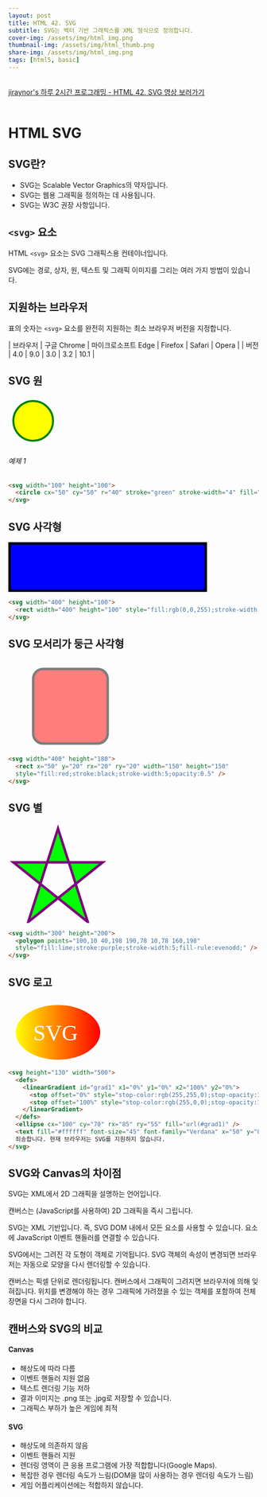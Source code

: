 ```yaml
---
layout: post
title: HTML 42. SVG
subtitle: SVG는 벡터 기반 그래픽스를 XML 형식으로 정의합니다.
cover-img: /assets/img/html_img.png
thumbnail-img: /assets/img/html_thumb.png
share-img: /assets/img/html_img.png
tags: [html5, basic]
---
```


<br>
<a href="https://youtu.be/fNt12IJUXsA" target="_blank">jiraynor's 하루 2시간 프로그래밍 - HTML 42. SVG 영상 보러가기</a>
<br>
<br>

# HTML SVG

## SVG란?

+ SVG는 Scalable Vector Graphics의 약자입니다.
+ SVG는 웹용 그래픽을 정의하는 데 사용됩니다.
+ SVG는 W3C 권장 사항입니다.

## ```<svg>``` 요소

HTML ```<svg>``` 요소는 SVG 그래픽스용 컨테이너입니다.

SVG에는 경로, 상자, 원, 텍스트 및 그래픽 이미지를 그리는 여러 가지 방법이 있습니다.

## 지원하는 브라우저

표의 숫자는 ```<svg>``` 요소를 완전히 지원하는 최소 브라우저 버전을 지정합니다.

| 브라우저 | 구글 Chrome | 마이크로소프트 Edge | Firefox | Safari | Opera |
| 버전 | 4.0 | 9.0 | 3.0 | 3.2 | 10.1 |

## SVG 원

<svg width="100" height="100">
  <circle cx="50" cy="50" r="40" stroke="green" stroke-width="4" fill="yellow" />
</svg>

###### 예제 1

```html
<svg width="100" height="100">
  <circle cx="50" cy="50" r="40" stroke="green" stroke-width="4" fill="yellow" />
</svg>
```

## SVG 사각형

<svg width="400" height="100">
  <rect width="400" height="100" style="fill:rgb(0,0,255);stroke-width:10;stroke:rgb(0,0,0)" />
</svg>

```html
<svg width="400" height="100">
  <rect width="400" height="100" style="fill:rgb(0,0,255);stroke-width:10;stroke:rgb(0,0,0)" />
</svg>
```

## SVG 모서리가 둥근 사각형

<svg width="400" height="180">
  <rect x="50" y="20" rx="20" ry="20" width="150" height="150"
  style="fill:red;stroke:black;stroke-width:5;opacity:0.5" />
</svg>

```html
<svg width="400" height="180">
  <rect x="50" y="20" rx="20" ry="20" width="150" height="150"
  style="fill:red;stroke:black;stroke-width:5;opacity:0.5" />
</svg>
```

## SVG 별

<svg width="300" height="200">
  <polygon points="100,10 40,198 190,78 10,78 160,198"
  style="fill:lime;stroke:purple;stroke-width:5;fill-rule:evenodd;" />
</svg>

```html
<svg width="300" height="200">
  <polygon points="100,10 40,198 190,78 10,78 160,198"
  style="fill:lime;stroke:purple;stroke-width:5;fill-rule:evenodd;" />
</svg>
```

## SVG 로고

<svg height="130" width="500">
  <defs>
    <linearGradient id="grad1" x1="0%" y1="0%" x2="100%" y2="0%">
      <stop offset="0%" style="stop-color:rgb(255,255,0);stop-opacity:1" />
      <stop offset="100%" style="stop-color:rgb(255,0,0);stop-opacity:1" />
    </linearGradient>
  </defs>
  <ellipse cx="100" cy="70" rx="85" ry="55" fill="url(#grad1)" />
  <text fill="#ffffff" font-size="45" font-family="Verdana" x="50" y="86">SVG</text>
  죄송합니다. 현재 브라우저는 SVG를 지원하지 않습니다.
</svg>

```html
<svg height="130" width="500">
  <defs>
    <linearGradient id="grad1" x1="0%" y1="0%" x2="100%" y2="0%">
      <stop offset="0%" style="stop-color:rgb(255,255,0);stop-opacity:1" />
      <stop offset="100%" style="stop-color:rgb(255,0,0);stop-opacity:1" />
    </linearGradient>
  </defs>
  <ellipse cx="100" cy="70" rx="85" ry="55" fill="url(#grad1)" />
  <text fill="#ffffff" font-size="45" font-family="Verdana" x="50" y="86">SVG</text>
  죄송합니다. 현재 브라우저는 SVG를 지원하지 않습니다.
</svg>
```

## SVG와 Canvas의 차이점

SVG는 XML에서 2D 그래픽을 설명하는 언어입니다.

캔버스는 (JavaScript를 사용하여) 2D 그래픽을 즉시 그립니다.

SVG는 XML 기반입니다. 즉, SVG DOM 내에서 모든 요소를 사용할 수 있습니다. 요소에 JavaScript 이벤트 핸들러를 연결할 수 있습니다.

SVG에서는 그려진 각 도형이 객체로 기억됩니다. SVG 객체의 속성이 변경되면 브라우저는 자동으로 모양을 다시 렌더링할 수 있습니다.

캔버스는 픽셀 단위로 렌더링됩니다. 캔버스에서 그래픽이 그려지면 브라우저에 의해 잊혀집니다. 위치를 변경해야 하는 경우 그래픽에 가려졌을 수 있는 객체를 포함하여 전체 장면을 다시 그려야 합니다.

## 캔버스와 SVG의 비교

#### Canvas

+ 해상도에 따라 다름
+ 이벤트 핸들러 지원 없음
+ 텍스트 렌더링 기능 저하
+ 결과 이미지는 .png 또는 .jpg로 저장할 수 있습니다.
+ 그래픽스 부하가 높은 게임에 최적

#### SVG

+ 해상도에 의존하지 않음
+ 이벤트 핸들러 지원
+ 렌더링 영역이 큰 응용 프로그램에 가장 적합합니다(Google Maps).
+ 복잡한 경우 렌더링 속도가 느림(DOM을 많이 사용하는 경우 렌더링 속도가 느림)
+ 게임 어플리케이션에는 적합하지 않습니다.
